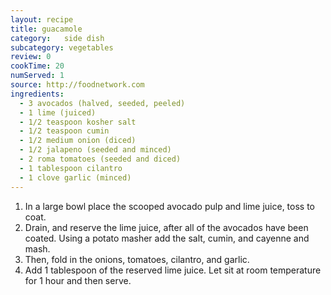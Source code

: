 ```yaml
---
layout: recipe
title: guacamole
category:	side dish
subcategory: vegetables
review: 0
cookTime: 20
numServed: 1
source: http://foodnetwork.com
ingredients:
  - 3 avocados (halved, seeded, peeled)
  - 1 lime (juiced)
  - 1/2 teaspoon kosher salt
  - 1/2 teaspoon cumin
  - 1/2 medium onion (diced)
  - 1/2 jalapeno (seeded and minced)
  - 2 roma tomatoes (seeded and diced)
  - 1 tablespoon cilantro
  - 1 clove garlic (minced)
---
```


1. In a large bowl place the scooped avocado pulp and lime juice, toss to coat.
2. Drain, and reserve the lime juice, after all of the avocados have been coated. Using a potato masher add the salt, cumin, and cayenne and mash.
3. Then, fold in the onions, tomatoes, cilantro, and garlic.
4. Add 1 tablespoon of the reserved lime juice. Let sit at room temperature for 1 hour and then serve. 
